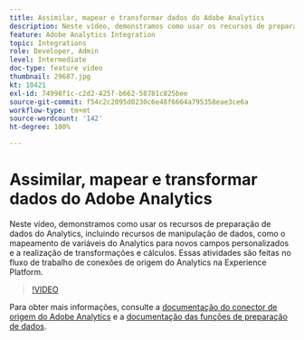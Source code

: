 ```yaml
---
title: Assimilar, mapear e transformar dados do Adobe Analytics
description: Neste vídeo, demonstramos como usar os recursos de preparação de dados do Analytics, incluindo recursos de manipulação de dados, como o mapeamento de variáveis do Analytics para novos campos personalizados e a realização de transformações e cálculos. Essas atividades são feitas no fluxo de trabalho de conexões de origem do Analytics na Experience Platform.
feature: Adobe Analytics Integration
topic: Integrations
role: Developer, Admin
level: Intermediate
doc-type: feature video
thumbnail: 29687.jpg
kt: 10421
exl-id: 74998f1c-c2d2-425f-b662-58781c825bee
source-git-commit: f54c2c2095d0230c6e48f6664a795358eae3ce6a
workflow-type: tm+mt
source-wordcount: '142'
ht-degree: 100%

---
```


# Assimilar, mapear e transformar dados do Adobe Analytics

Neste vídeo, demonstramos como usar os recursos de preparação de dados do Analytics, incluindo recursos de manipulação de dados, como o mapeamento de variáveis do Analytics para novos campos personalizados e a realização de transformações e cálculos. Essas atividades são feitas no fluxo de trabalho de conexões de origem do Analytics na Experience Platform.

>[!VIDEO](https://video.tv.adobe.com/v/29687?quality=12&learn=on)

Para obter mais informações, consulte a [documentação do conector de origem do Adobe Analytics](https://experienceleague.adobe.com/docs/experience-platform/sources/ui-tutorials/create/adobe-applications/analytics.html?lang=pt-BR) e a [documentação das funções de preparação de dados](https://experienceleague.adobe.com/docs/experience-platform/data-prep/functions.html?lang=pt-BR).
